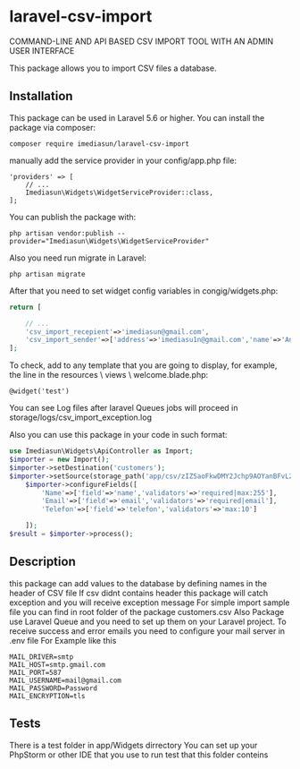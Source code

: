 # laravel-csv-import
COMMAND-LINE AND API BASED CSV IMPORT TOOL WITH AN ADMIN USER INTERFACE

This package allows you to import CSV files a database.
## Installation
This package can be used in Laravel 5.6 or higher. 
You can install the package via composer:

```
composer require imediasun/laravel-csv-import
```
manually add the service provider in your config/app.php file:

```
'providers' => [
    // ...
    Imediasun\Widgets\WidgetServiceProvider::class,
];
```
You can publish the package with:

```
php artisan vendor:publish --provider="Imediasun\Widgets\WidgetServiceProvider" 
```
Also you need run migrate in Laravel:

```
php artisan migrate
```
After that you need to set widget config variables in congig/widgets.php:

```php
return [

    // ...
    'csv_import_recepient'=>'imediasun@gmail.com',
    'csv_import_sender'=>['address'=>'imediasu1n@gmail.com','name'=>'Andrey'],
];
```

To check, add to any template that you are going to display, for example, the line in the resources \ views \ welcome.blade.php:

```
@widget('test')
```
You can see Log files after laravel Queues jobs will proceed in storage/logs/csv_import_exception.log

Also you can use this package in your code in such format:

```php
use Imediasun\Widgets\ApiController as Import;
$importer = new Import();
$importer->setDestination('customers');
$importer->setSource(storage_path('app/csv/zIZSaoFkwDMY2Jchp9AOYanBFvL2mfcKfalbn4uI.csv'));
    $importer->configureFields([
        'Name'=>['field'=>'name','validators'=>'required|max:255'],
        'Email'=>['field'=>'email','validators'=>'required|email'],
        'Telefon'=>['field'=>'telefon','validators'=>'max:10']

    ]);
$result = $importer->process();
```

## Description
this package can add values to the database by defining names in the header of CSV file
If csv didnt contains header this package will catch exception and you will receive exception message
For simple import sample file you can find in root folder of the package customers.csv
Also Package use Laravel Queue and you need to set up them on your Laravel project.
To receive success and error emails you need to configure your mail server in .env file
For Example like this

```
MAIL_DRIVER=smtp
MAIL_HOST=smtp.gmail.com
MAIL_PORT=587
MAIL_USERNAME=mail@gmail.com
MAIL_PASSWORD=Password
MAIL_ENCRYPTION=tls
```

## Tests
There is a test folder in app/Widgets dirrectory You can set up your PhpStorm or other IDE that you use to run test that this folder conteins

